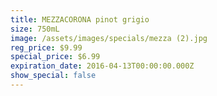 ```yaml
---
title: MEZZACORONA pinot grigio
size: 750mL
image: /assets/images/specials/mezza (2).jpg
reg_price: $9.99
special_price: $6.99
expiration_date: 2016-04-13T00:00:00.000Z
show_special: false
---
```



